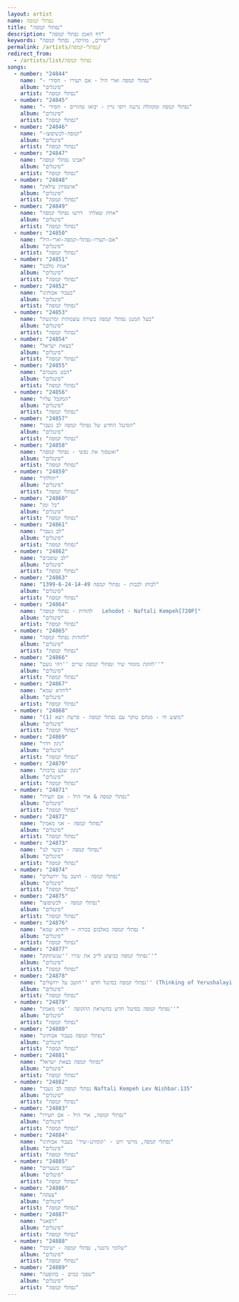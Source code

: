 ```yaml
---
layout: artist
name: נפתלי קמפה
title: "נפתלי קמפה"
description: "דף האמן נפתלי קמפה"
keywords: "שירים, מוזיקה, נפתלי קמפה"
permalink: /artists/נפתלי-קמפה/
redirect_from:
  - /artists/list/נפתלי קמפה
songs:
  - number: "24844"
    name: "- נפתלי קמפה וארי היל - אם תעירו - חסידי"
    album: "סינגלים"
    artist: "נפתלי קמפה"
  - number: "24845"
    name: "- נפתלי קמפה ומקהלת נרננה ויוסי גרין - יבואו טהורים - חסידי"
    album: "סינגלים"
    artist: "נפתלי קמפה"
  - number: "24846"
    name: "-קמפה-לכשיפוצו"
    album: "סינגלים"
    artist: "נפתלי קמפה"
  - number: "24847"
    name: "אבינו נפתלי קמפה"
    album: "סינגלים"
    artist: "נפתלי קמפה"
  - number: "24848"
    name: "אושפיזין עילאין"
    album: "סינגלים"
    artist: "נפתלי קמפה"
  - number: "24849"
    name: "אחת שאלתי  דרשו נפתלי קמפה"
    album: "סינגלים"
    artist: "נפתלי קמפה"
  - number: "24850"
    name: "אם-תעירו-נפתלי-קמפה-וארי-היל"
    album: "סינגלים"
    artist: "נפתלי קמפה"
  - number: "24851"
    name: "אמת מלכנו"
    album: "סינגלים"
    artist: "נפתלי קמפה"
  - number: "24852"
    name: "בעבור אבותינו"
    album: "סינגלים"
    artist: "נפתלי קמפה"
  - number: "24853"
    name: "בעל המנגן נפתלי קמפה בשירה עוצמתית ומרגשת"
    album: "סינגלים"
    artist: "נפתלי קמפה"
  - number: "24854"
    name: "בצאת ישראל"
    album: "סינגלים"
    artist: "נפתלי קמפה"
  - number: "24855"
    name: "הבט משמים"
    album: "סינגלים"
    artist: "נפתלי קמפה"
  - number: "24856"
    name: "המקבל עליו"
    album: "סינגלים"
    artist: "נפתלי קמפה"
  - number: "24857"
    name: "הסינגל החדש של נפתלי קמפה לב נשבר"
    album: "סינגלים"
    artist: "נפתלי קמפה"
  - number: "24858"
    name: "ואשפוך את נפשי - נפתלי קמפה"
    album: "סינגלים"
    artist: "נפתלי קמפה"
  - number: "24859"
    name: "יהללוך"
    album: "סינגלים"
    artist: "נפתלי קמפה"
  - number: "24860"
    name: "כל זמן"
    album: "סינגלים"
    artist: "נפתלי קמפה"
  - number: "24861"
    name: "לב נשבר"
    album: "סינגלים"
    artist: "נפתלי קמפה"
  - number: "24862"
    name: "לב שופכים"
    album: "סינגלים"
    artist: "נפתלי קמפה"
  - number: "24863"
    name: "לבוחן לבבות - נפתלי קמפה 1399-6-24-14-49"
    album: "סינגלים"
    artist: "נפתלי קמפה"
  - number: "24864"
    name: "להודות - נפתלי קמפה   Lehodot - Naftali Kempeh[720P]"
    album: "סינגלים"
    artist: "נפתלי קמפה"
  - number: "24865"
    name: "להודות נפתלי קמפה"
    album: "סינגלים"
    artist: "נפתלי קמפה"
  - number: "24866"
    name: "להקת מזמור שיר ונפתלי קמפה שרים ''ויהי נועם''"
    album: "סינגלים"
    artist: "נפתלי קמפה"
  - number: "24867"
    name: "ליחדא שמא"
    album: "סינגלים"
    artist: "נפתלי קמפה"
  - number: "24868"
    name: "מוצש חי - מנחם טוקר עם נפתלי קמפה - פרשת ויצא (1)"
    album: "סינגלים"
    artist: "נפתלי קמפה"
  - number: "24869"
    name: "ניגון וידוי"
    album: "סינגלים"
    artist: "נפתלי קמפה"
  - number: "24870"
    name: "ניגון שבע ברכות"
    album: "סינגלים"
    artist: "נפתלי קמפה"
  - number: "24871"
    name: "נפתלי קמפה & ארי היל - אם תעירו"
    album: "סינגלים"
    artist: "נפתלי קמפה"
  - number: "24872"
    name: "נפתלי קמפה - אני מאמין"
    album: "סינגלים"
    artist: "נפתלי קמפה"
  - number: "24873"
    name: "נפתלי קמפה - ויבשר לנו"
    album: "סינגלים"
    artist: "נפתלי קמפה"
  - number: "24874"
    name: "נפתלי קמפה - חושב על ירושלים"
    album: "סינגלים"
    artist: "נפתלי קמפה"
  - number: "24875"
    name: "נפתלי קמפה - לכשיפוצו"
    album: "סינגלים"
    artist: "נפתלי קמפה"
  - number: "24876"
    name: "נפתלי קמפה באלבום בכורה – ליחדא שמא "
    album: "סינגלים"
    artist: "נפתלי קמפה"
  - number: "24877"
    name: "נפתלי קמפה בביצוע לייב את שירו ''שנשתוקק''"
    album: "סינגלים"
    artist: "נפתלי קמפה"
  - number: "24878"
    name: "נפתלי קמפה בסינגל חדש ''חושב על ירושלים'' (Thinking of Yerushalayim) מתוך האלבום ה3 החדש 'כמלאך'"
    album: "סינגלים"
    artist: "נפתלי קמפה"
  - number: "24879"
    name: "נפתלי קמפה בסינגל חדש בהשראת התקופה ''אני מאמין''"
    album: "סינגלים"
    artist: "נפתלי קמפה"
  - number: "24880"
    name: "נפתלי קמפה בעבור אבותינו"
    album: "סינגלים"
    artist: "נפתלי קמפה"
  - number: "24881"
    name: "נפתלי קמפה בצאת ישראל"
    album: "סינגלים"
    artist: "נפתלי קמפה"
  - number: "24882"
    name: "נפתלי קמפה לב נשבר Naftali Kempeh Lev Nishbar.135"
    album: "סינגלים"
    artist: "נפתלי קמפה"
  - number: "24883"
    name: "נפתלי קמפה, ארי היל - אם תעירו"
    album: "סינגלים"
    artist: "נפתלי קמפה"
  - number: "24884"
    name: "נפתלי קמפה, מוישי רוט - 'קומזינג-שיר' בעבור אבותינו"
    album: "סינגלים"
    artist: "נפתלי קמפה"
  - number: "24885"
    name: "עברו בשערים"
    album: "סינגלים"
    artist: "נפתלי קמפה"
  - number: "24886"
    name: "צעקה"
    album: "סינגלים"
    artist: "נפתלי קמפה"
  - number: "24887"
    name: "רפאנו"
    album: "סינגלים"
    artist: "נפתלי קמפה"
  - number: "24888"
    name: "שלומי גרטנר, נפתלי קמפה - ישימך"
    album: "סינגלים"
    artist: "נפתלי קמפה"
  - number: "24889"
    name: "שפכי כמים - בהופעה"
    album: "סינגלים"
    artist: "נפתלי קמפה"
---
```

